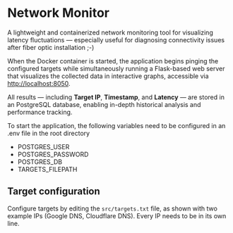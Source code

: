 # Network Monitor

A lightweight and containerized network monitoring tool for visualizing latency fluctuations — especially useful for diagnosing connectivity issues after fiber optic installation ;-)

When the Docker container is started, the application begins pinging the configured targets while simultaneously running a Flask-based web server that visualizes the collected data in interactive graphs, accessible via [http://localhost:8050](http://localhost:8050).

All results — including **Target IP**, **Timestamp**, and **Latency** — are stored in an PostgreSQL database, enabling in-depth historical analysis and performance tracking.

To start the application, the following variables need to be configured in an .env file in the root directory
* POSTGRES_USER
* POSTGRES_PASSWORD
* POSTGRES_DB
* TARGETS_FILEPATH
## Target configuration
Configure targets by editing the `src/targets.txt` file, as shown with two example IPs (Google DNS, Cloudflare DNS).
Every IP needs to be in its own line.
